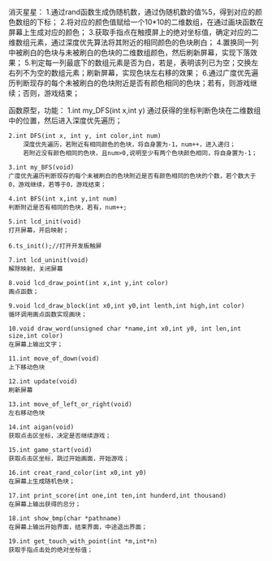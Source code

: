 消灭星星：
		1.通过rand函数生成伪随机数，通过伪随机数的值%5，得到对应的颜色数组的下标；
		2.将对应的颜色值赋给一个10*10的二维数组，在通过画块函数在屏幕上生成对应的颜色；
		3.获取手指点在触摸屏上的绝对坐标值，确定对应的二维数组元素，通过深度优先算法将其附近的相同颜色的色块刷白；
		4.置换同一列中被刷白的色块与未被刷白的色块的二维数组颜色，然后刷新屏幕，实现下落效果；
		5.判定每一列最底下的数组元素是否为白，若是，表明该列已为空；交换左右列不为空的数组元素；刷新屏幕，实现色块左右移的效果；
		6.通过广度优先遍历判断现存的每个未被刷白的色块附近是否有颜色相同的色块；若有，则游戏继续；否则，游戏结束；
		
函数原型，功能：
	1.int my_DFS(int x,int y)
		通过获得的坐标判断色块在二维数组中的位置，然后进入深度优先遍历；
		
		
	2.int DFS(int x, int y, int color,int num)
		深度优先遍历，若附近有相同颜色的色块，将自身置为-1，num++，进入递归；
		若附近没有颜色相同的色块，且num>0,说明至少有两个色块颜色相同，将自身置为-1；
		
	3.int my_BFS(void)
	广度优先遍历判断现存的每个未被刷白的色块附近是否有颜色相同的色块的个数，若个数大于0，游戏继续，若等于0，游戏结束；
	
	4.int BFS(int x,int y,int num)
	判断附近是否有相同的色块，若有，num++;
	
	5.int lcd_init(void)
	打开屏幕，开启映射；
	
	6.ts_init();//打开开发板触屏
	
	7.int lcd_uninit(void)
	解除映射，关闭屏幕
	
	8.void lcd_draw_point(int x,int y,int color)
	画点函数；
	
	9.void lcd_draw_block(int x0,int y0,int lenth,int high,int color)
	循环调用画点函数实现画块；
	
	10.void draw_word(unsigned char *name,int x0,int y0, int len,int size,int color)
	在屏幕上输出文字；
	
	11.int move_of_down(void)
	上下移动色块
	
	12.int update(void)
	刷新屏幕
	
	13.int move_of_left_or_right(void)
	左右移动色块
	
	14.int aigan(void)
	获取点击区坐标，决定是否继续游戏；
	
	15.int game_start(void)
	获取点击区坐标，跳过开始画面，开始游戏；
	
	16.int creat_rand_color(int x0,int y0)
	在屏幕上生成随机色块；
	
	17.int print_score(int one,int ten,int hunderd,int thousand)
	在屏幕上输出获得的总分；
	
	18.int show_bmp(char *pathname)
	在屏幕上输出开始界面，结束界面，中途退出界面；
	
	19.int get_touch_with_point(int *m,int*n)
	获取手指点击处的绝对坐标值；
